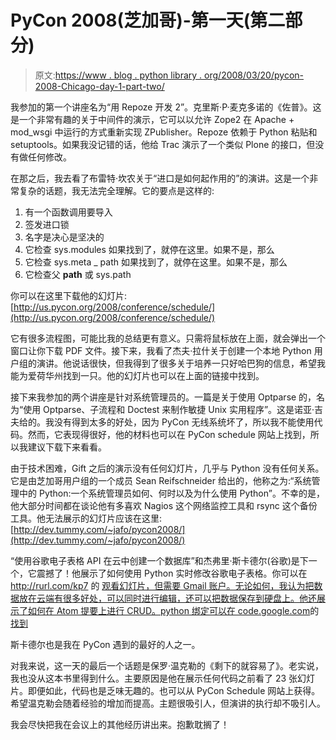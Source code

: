 # PyCon 2008(芝加哥)-第一天(第二部分)

> 原文:[https://www . blog . python library . org/2008/03/20/pycon-2008-Chicago-day-1-part-two/](https://www.blog.pythonlibrary.org/2008/03/20/pycon-2008-chicago-day-1-part-two/)

我参加的第一个讲座名为“用 Repoze 开发 2”。克里斯·P·麦克多诺的《佐普》。这是一个非常有趣的关于中间件的演示，它可以以允许 Zope2 在 Apache + mod_wsgi 中运行的方式重新实现 ZPublisher。Repoze 依赖于 Python 粘贴和 setuptools。如果我没记错的话，他给 Trac 演示了一个类似 Plone 的接口，但没有做任何修改。

在那之后，我去看了布雷特·坎农关于“进口是如何起作用的”的演讲。这是一个非常复杂的话题，我无法完全理解。它的要点是这样的:

1.  有一个函数调用要导入
2.  签发进口锁
3.  名字是决心是坚决的
4.  它检查 sys.modules 如果找到了，就停在这里。如果不是，那么
5.  它检查 sys.meta _ path 如果找到了，就停在这里。如果不是，那么
6.  它检查父 __path__ 或 sys.path

你可以在这里下载他的幻灯片:[http://us.pycon.org/2008/conference/schedule/](http://us.pycon.org/2008/conference/schedule/)

它有很多流程图，可能比我的总结更有意义。只需将鼠标放在上面，就会弹出一个窗口让你下载 PDF 文件。接下来，我看了杰夫·拉什关于创建一个本地 Python 用户组的演讲。他说话很快，但我得到了很多关于培养一只好哈巴狗的信息，希望我能为爱荷华州找到一只。他的幻灯片也可以在上面的链接中找到。

接下来我参加的两个讲座是针对系统管理员的。一篇是关于使用 Optparse 的，名为“使用 Optparse、子流程和 Doctest 来制作敏捷 Unix 实用程序”。这是诺亚·吉夫给的。我没有得到太多的好处，因为 PyCon 无线系统坏了，所以我不能使用代码。然而，它表现得很好，他的材料也可以在 PyCon schedule 网站上找到，所以我建议下载下来看看。

由于技术困难，Gift 之后的演示没有任何幻灯片，几乎与 Python 没有任何关系。它是由芝加哥用户组的一个成员 Sean Reifschneider 给出的，他称之为:“系统管理中的 Python:一个系统管理员如何、何时以及为什么使用 Python”。不幸的是，他大部分时间都在谈论他有多喜欢 Nagios 这个网络监控工具和 rsync 这个备份工具。他无法展示的幻灯片应该在这里:[http://dev.tummy.com/~jafo/pycon2008/](http://dev.tummy.com/~jafo/pycon2008/)

“使用谷歌电子表格 API 在云中创建一个数据库”和杰弗里·斯卡德尔(谷歌)是下一个，它震撼了！他展示了如何使用 Python 实时修改谷歌电子表格。你可以在 http://rurl.com/kp7 的 [观看幻灯片，但需要 Gmail 账户。无论如何，我认为把数据放在云端有很多好处，可以同时进行编辑，还可以把数据保存到硬盘上。他还展示了如何在 Atom 提要上进行 CRUD。python 绑定可以在 code.google.com](http://rurl.org/kp7)的[找到](http://code.google.com)

斯卡德尔也是我在 PyCon 遇到的最好的人之一。

对我来说，这一天的最后一个话题是保罗·温克勒的《剩下的就容易了》。老实说，我也没从这本书里得到什么。主要原因是他在展示任何代码之前看了 23 张幻灯片。即便如此，代码也是乏味无趣的。也可以从 PyCon Schedule 网站上获得。希望温克勒会随着经验的增加而提高。主题很吸引人，但演讲的执行却不吸引人。

我会尽快把我在会议上的其他经历讲出来。抱歉耽搁了！